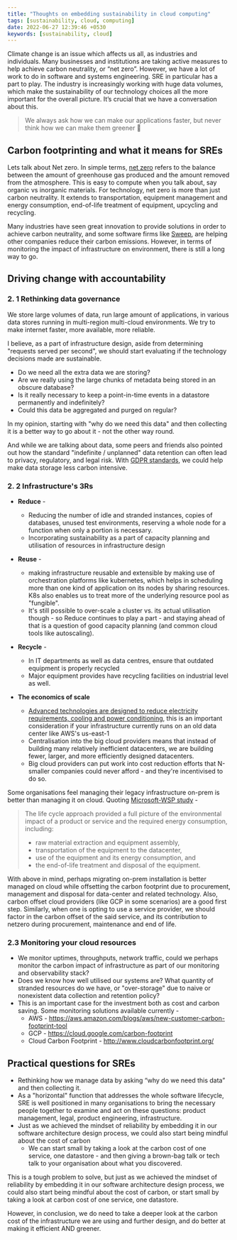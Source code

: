 ```yaml
---
title: "Thoughts on embedding sustainability in cloud computing"
tags: [sustainability, cloud, computing]
date: 2022-06-27 12:39:46 +0530
keywords: [sustainability, cloud]
---
```


Climate change is an issue which affects us all, as industries and individuals. Many businesses and institutions are taking active measures to help achieve carbon neutrality, or “net zero”. However, we have a lot of work to do in software and systems engineering. SRE in particular has a part to play. The industry is increasingly working with huge data volumes, which make the sustainability of our technology choices all the more important for the overall picture. It’s crucial that we have a conversation about this. 

> We always ask how we can make our applications faster, but never think how we can make them greener 🌳

## Carbon footprinting and what it means for SREs 

Lets talk about Net zero. In simple terms, [net zero](https://technation.io/programmes/net-zero/) refers to the balance between the amount of greenhouse gas produced and the amount removed from the atmosphere. This is easy to compute when you talk about, say organic vs inorganic materials. For technology, net zero is more than just carbon neutrality. It extends to transportation, equipment management and energy consumption, end-of-life treatment of equipment, upcycling and recycling.

Many industries have seen great innovation to provide solutions in order to achieve carbon neutrality, and some software firms like [Sweep](https://www.sweep.net/), are helping other companies reduce their carbon emissions. However, in terms of monitoring the impact of infrastructure on environment, there is still a long way to go.

## Driving change with accountability 

### 2. 1 Rethinking data governance

We store large volumes of data, run large amount of applications, in various data stores running in multi-region multi-cloud environments. We try to make internet faster, more available, more reliable. 

I believe, as a part of infrastructure design, aside from determining "requests served per second", we should start evaluating if the technology decisions made are sustainable. 
* Do we need all the extra data we are storing? 
* Are we really using the large chunks of metadata being stored in an obscure database? 
* Is it really necessary to keep a point-in-time events in a datastore permanently and indefinitely? 
* Could this data be aggregated and purged on regular? 

In my opinion, starting with "why do we need this data" and then collecting it is a better way to go about it - not the other way round. 

And while we are talking about data, some peers and friends also pointed out how the standard "indefinite / unplanned" data retention can often lead to privacy, regulatory, and legal risk. With [GDPR standards](https://gdpr-info.eu/), we could help make data storage less carbon intensive.

### 2. 2 Infrastructure's 3Rs

* **Reduce** - 
  * Reducing the number of idle and stranded instances, copies of databases, unused test environments, reserving a whole node for a function when only a portion is necessary.
  * Incorporating sustainability as a part of capacity planning and utilisation of resources in infrastructure design 

* **Reuse** -
  * making infrastructure reusable and extensible by making use of orchestration platforms like kubernetes, which helps in scheduling more than one kind of application on its nodes by sharing resources.  K8s also enables us to treat more of the underlying resource pool as "fungible". 
  * It's still possible to over-scale a cluster vs. its actual utilisation though - so Reduce continues to play a part - and staying ahead of that is a question of good capacity planning (and common cloud tools like autoscaling).

* **Recycle** - 
  * In IT departments as well as data centres, ensure that outdated equipment is properly recycled
  * Major equipment provides have recycling facilities on industrial level as well. 

* **The economics of scale** 
  * [Advanced technologies are designed to reduce electricity requirements, cooling and power conditioning](https://new.abb.com/news/detail/66580/how-data-centers-can-minimize-their-energy-use), this is an important consideration if your infrastructure currently runs on an old data center like AWS's us-east-1
  * Centralisation into the big cloud providers means that instead of building many relatively inefficient datacenters, we are building fewer, larger, and more efficiently designed datacenters. 
  * Big cloud providers can put work into cost reduction efforts that N-smaller companies could never afford - and they're incentivised to do so.

Some organisations feel managing their legacy infrastructure on-prem is better than managing it on cloud. Quoting [Microsoft-WSP study](https://www.wsp.com/en-GB/insights/microsoft-cloud-computing-environmental-benefit-study) - 

> The life cycle approach provided a full picture of the environmental impact of a product or service and the required energy consumption, including:
>  - raw material extraction and equipment assembly,
>  - transportation of the equipment to the datacenter,
>  - use of the equipment and its energy consumption, and
>  - the end-of-life treatment and disposal of the equipment.

With above in mind, perhaps migrating on-prem installation is better managed on cloud while offsetting the carbon footprint due to procurement, management and disposal for data-center and related technology. Also, carbon offset cloud providers (like GCP in some scenarios) are a good first step. Similarly, when one is opting to use a service provider, we should factor in the carbon offset of the said service, and its contribution to netzero during procurement, maintenance and end of life.

### 2.3 Monitoring your cloud resources 

* We monitor uptimes, throughputs, network traffic, could we perhaps monitor the carbon impact of infrastructure as part of our monitoring and observability stack? 
* Does we know how well utilised our systems are? What quantity of stranded resources do we have, or "over-storage" due to naive or nonexistent data collection and retention policy? 
* This is an important case for the investment both as cost and carbon saving. Some monitoring solutions available currently - 
  * AWS - https://aws.amazon.com/blogs/aws/new-customer-carbon-footprint-tool
  * GCP - https://cloud.google.com/carbon-footprint
  * Cloud Carbon Footprint - http://www.cloudcarbonfootprint.org/

## Practical questions for SREs

* Rethinking how we manage data by asking “why do we need this data” and then collecting it. 
* As a "horizontal" function that addresses the whole software lifecycle, SRE is well positioned in many organisations to bring the necessary people together to examine and act on these questions: product management, legal, product engineering, infrastructure.
* Just as we achieved the mindset of reliability by embedding it in our software architecture design process, we could also start being mindful about the cost of carbon
  * We can start small by taking a look at the carbon cost of one service, one datastore - and then giving a brown-bag talk or tech talk to your organisation about what you discovered.

This is a tough problem to solve, but just as we achieved the mindset of reliability by embedding it in our software architecture design process, we could also start being mindful about the cost of carbon, or start small by taking a look at carbon cost of one service, one datastore. 

However, in conclusion, we do need to take a deeper look at the carbon cost of the infrastructure we are using and further design, and do better at making it efficient AND greener.

